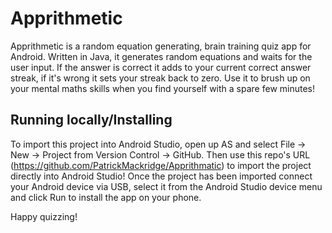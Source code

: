 # Apprithmetic

Apprithmetic is a random equation generating, brain training quiz app for Android. Written in Java, it generates random equations and waits for the user input. If the answer is correct it adds to your current correct answer streak, if it's wrong it sets your streak back to zero. Use it to brush up on your mental maths skills when you find yourself with a spare few minutes!

## Running locally/Installing

To import this project into Android Studio, open up AS and select File -> New -> Project from Version Control -> GitHub. Then use this repo's URL (https://github.com/PatrickMackridge/Apprithmatic) to import the project directly into Android Studio!
Once the project has been imported connect your Android device via USB, select it from the Android Studio device menu and click Run to install the app on your phone.

Happy quizzing!